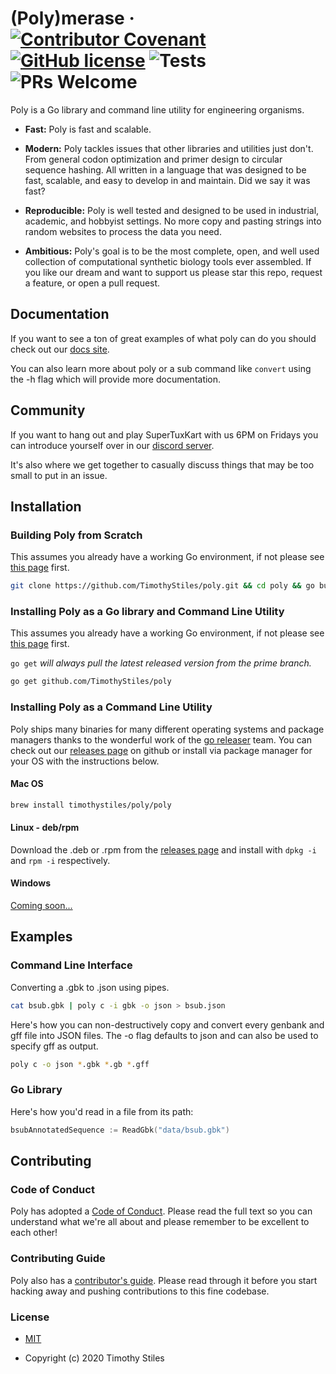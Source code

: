 # (Poly)merase &middot; [![Contributor Covenant](https://img.shields.io/badge/Contributor%20Covenant-v2.0%20adopted-ff69b4.svg)](CODE_OF_CONDUCT.md) [![GitHub license](https://img.shields.io/badge/license-MIT-blue.svg)](https://github.com/TimothyStiles/poly/blob/prime/LICENSE) ![Tests](https://github.com/TimothyStiles/poly/workflows/Test/badge.svg) ![PRs Welcome](https://img.shields.io/badge/PRs-welcome-brightgreen.svg)

Poly is a Go library and command line utility for engineering organisms.

* **Fast:** Poly is fast and scalable.

* **Modern:** Poly tackles issues that other libraries and utilities just don't. From general codon optimization and primer design to circular sequence hashing. All written in a language that was designed to be fast, scalable, and easy to develop in and maintain. Did we say it was fast?

* **Reproducible:** Poly is well tested and designed to be used in industrial, academic, and hobbyist settings. No more copy and pasting strings into random websites to process the data you need.

* **Ambitious:** Poly's goal is to be the most complete, open, and well used collection of computational synthetic biology tools ever assembled. If you like our dream and want to support us please star this repo, request a feature, or open a pull request.


## Documentation

If you want to see a ton of great examples of what poly can do you should check out our [docs site](https://timothystiles.github.io/poly/docs/).

You can also learn more about poly or a sub command like `convert` using the -h flag which will provide more documentation.

## Community

If you want to hang out and play SuperTuxKart with us 6PM on Fridays you can introduce yourself over in our [discord server](https://discord.gg/Hc8Ncwt). 

It's also where we get together to casually discuss things that may be too small to put in an issue.

## Installation

### Building Poly from Scratch

This assumes you already have a working Go environment, if not please see
[this page](https://golang.org/doc/install) first.

```bash
git clone https://github.com/TimothyStiles/poly.git && cd poly && go build && go install
```

### Installing Poly as a Go library and Command Line Utility
This assumes you already have a working Go environment, if not please see
[this page](https://golang.org/doc/install) first.

`go get` *will always pull the latest released version from the prime branch.*

```bash
go get github.com/TimothyStiles/poly
```

### Installing Poly as a Command Line Utility

Poly ships many binaries for many different operating systems and package managers thanks to the wonderful work of the [go releaser](https://goreleaser.com/) team. You can check out our [releases page](https://github.com/TimothyStiles/poly/releases) on github or install via package manager for your OS with the instructions below.

#### Mac OS

```bash
brew install timothystiles/poly/poly
```

#### Linux - deb/rpm

Download the .deb or .rpm from the [releases page](https://github.com/TimothyStiles/poly/releases) and install with `dpkg -i` and `rpm -i` respectively.

#### Windows

[Coming soon...](https://github.com/TimothyStiles/poly/issues/16)



## Examples


### Command Line Interface

Converting a .gbk to .json using pipes. 

```bash
cat bsub.gbk | poly c -i gbk -o json > bsub.json
```

Here's how you can non-destructively copy and convert every genbank and gff file into JSON files. The -o flag defaults to json and can also be used to specify gff as output.

```bash
poly c -o json *.gbk *.gb *.gff
```

### Go Library

Here's how you'd read in a file from its path:

```Go
bsubAnnotatedSequence := ReadGbk("data/bsub.gbk")
```


## Contributing

### Code of Conduct

Poly has adopted a [Code of Conduct](CODE_OF_CONDUCT.md). Please read the full text so you can understand what we're all about and please remember to be excellent to each other!

### Contributing Guide

Poly also has a [contributor's guide](CONTRIBUTING.md). Please read through it before you start hacking away and pushing contributions to this fine codebase.

### License
* [MIT](LICENSE)

* Copyright (c) 2020 Timothy Stiles
